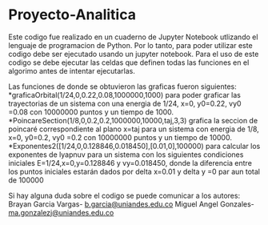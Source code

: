 # Proyecto-Analitica
Este codigo fue realizado en un cuaderno de Jupyter Notebook utlizando el lenguaje de programacion de Python. Por lo tanto, para poder utilizar este codigo debe ser ejecutado usando un jupyter notebook.
Para el uso de este codigo se debe ejecutar las celdas que definen todas las funciones en el algorimo antes de intentar ejecutarlas.

Las funciones de donde se obtuvieron las graficas fueron siguientes:
*graficaOrbital(1/24,0,0.22,0.08,1000000,1000) para poder graficar las trayectorias de un sistema con una energia de 1/24, x=0, y0=0.22, vy0 =0.08 con 10000000 puntos y un tiempo de 1000.
*PoincareSection(1/8,0,0.2,0.2,1000000,10000,taj,3,3) grafica la seccion de poincaré correspondiente al plano x=taj para un sistema con energia de 1/8, x=0, y0=0.2, vy0 =0.2 con 10000000 puntos y un tiempo de 10000.
*Exponentes2([1/24,0,0.128846,0.018450],[0.01,0],100000) para calcular los exponentes de lyapnuv para un sistema con los siguientes condiciones iniciales E=1/24,x=0,y=0.128846 y vy=0.018450, donde la diferencia entre los puntos iniciales estarán dados por delta x=0.01 y delta y =0 par aun total de 100000

Si hay alguna duda sobre el codigo se puede comunicar a los autores:
Brayan Garcia Vargas- b.garcia@uniandes.edu.co
Miguel Angel Gonzales- ma.gonzalezj@uniandes.edu.co

